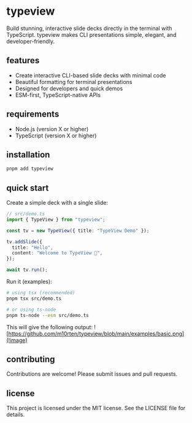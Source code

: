 # typeview

Build stunning, interactive slide decks directly in the terminal with TypeScript. typeview makes CLI presentations simple, elegant, and developer-friendly.

## features

- Create interactive CLI-based slide decks with minimal code
- Beautiful formatting for terminal presentations
- Designed for developers and quick demos
- ESM-first, TypeScript-native APIs

## requirements

- Node.js (version X or higher)
- TypeScript (version X or higher)

## installation

```sh
pnpm add typeview
```

## quick start

Create a simple deck with a single slide:

```ts
// src/demo.ts
import { TypeView } from "typeview";

const tv = new TypeView({ title: "TypeView Demo" });

tv.addSlide({
  title: "Hello",
  content: "Welcome to TypeView 👋",
});

await tv.run();
```

Run it (examples):

```sh
# using tsx (recommended)
pnpm tsx src/demo.ts

# or using ts-node
pnpm ts-node --esm src/demo.ts
```

This will give the following output:
![https://github.com/m10rten/typeview/blob/main/examples/basic.png](!image)

## contributing

Contributions are welcome! Please submit issues and pull requests.

## license

This project is licensed under the MIT license. See the LICENSE file for details.
